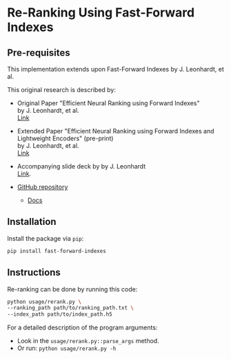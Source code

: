 # Re-Ranking Using Fast-Forward Indexes

## Pre-requisites
This implementation extends upon Fast-Forward Indexes by J. Leonhardt, et al.

This original research is described by:

- Original Paper "Efficient Neural Ranking using Forward Indexes"  
by J. Leonhardt, et al.  
[Link](https://dl.acm.org/doi/abs/10.1145/3485447.3511955)

- Extended Paper "Efficient Neural Ranking using Forward Indexes and Lightweight Encoders" (pre-print)  
by J. Leonhardt, et al.  
[Link](https://arxiv.org/abs/2311.01263)

- Accompanying slide deck by by J. Leonhardt  
[Link](https://mrjleo.github.io/slides/2023-phd/).

- [GitHub repository](https://github.com/mrjleo/fast-forward-indexes)

    - [Docs](https://mrjleo.github.io/fast-forward-indexes/docs)


## Installation

Install the package via `pip`:

<!-- TODO: improve installation instructions -->
```bash
pip install fast-forward-indexes
```


## Instructions

Re-ranking can be done by running this code:
```bash
python usage/rerank.py \
--ranking_path path/to/ranking_path.txt \
--index_path path/to/index_path.h5
```

For a detailed description of the program arguments:
- Look in the `usage/rerank.py::parse_args` method.
- Or run: ```python usage/rerank.py -h```
